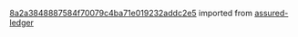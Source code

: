 [8a2a3848887584f70079c4ba71e019232addc2e5](https://github.com/insolar/assured-ledger/commit/8a2a3848887584f70079c4ba71e019232addc2e5) imported from [assured-ledger](https://github.com/insolar/assured-ledger)
